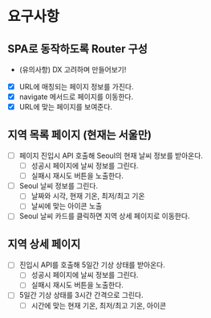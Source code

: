# 요구사항

## SPA로 동작하도록 Router 구성

- (유의사항) DX 고려하며 만들어보기!
- [x] URL에 매칭되는 페이지 정보를 가진다.
- [x] navigate 메서드로 페이지를 이동한다.
- [x] URL에 맞는 페이지를 보여준다.

## 지역 목록 페이지 (현재는 서울만)

- [ ] 페이지 진입시 API 호출해 Seoul의 현재 날씨 정보를 받아온다.
  - [ ] 성공시 페이지에 날씨 정보를 그린다.
  - [ ] 실패시 재시도 버튼을 노출한다.
- [ ] Seoul 날씨 정보를 그린다.
  - [ ] 날짜와 시각, 현재 기온, 최저/최고 기온
  - [ ] 날씨에 맞는 아이콘 노출
- [ ] Seoul 날씨 카드를 클릭하면 지역 상세 페이지로 이동한다.

## 지역 상세 페이지

- [ ] 진입시 API를 호출해 5일간 기상 상태를 받아온다.
  - [ ] 성공시 페이지에 날씨 정보를 그린다.
  - [ ] 실패시 재시도 버튼을 노출한다.
- [ ] 5일간 기상 상태를 3시간 간격으로 그린다.
  - [ ] 시간에 맞는 현재 기온, 최저/최고 기온, 아이콘

